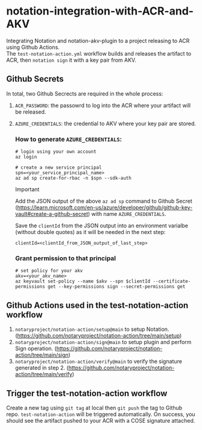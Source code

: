 # notation-integration-with-ACR-and-AKV
Integrating Notation and notation-akv-plugin to a project releasing to ACR using Github Actions. <br>
The `test-notation-action.yml` workflow builds and releases the artifact to ACR, then `notation sign` it with a key pair from AKV.

## Github Secrets
In total, two Github Secrects are required in the whole process:
1. `ACR_PASSWORD`: the passowrd to log into the ACR where your artifact will be released.
2. `AZURE_CREDENTIALS`: the credential to AKV where your key pair are stored.
    
    ### How to generate `AZURE_CREDENTIALS`:
    ```
    # login using your own account
    az login

    # create a new service principal
    spn=<your_service_principal_name>
    az ad sp create-for-rbac -n $spn --sdk-auth
    ```
    > [!IMPORTANT]
    > Add the JSON output of the above `az ad sp` command to Github Secret (https://learn.microsoft.com/en-us/azure/developer/github/github-key-vault#create-a-github-secret) with name `AZURE_CREDENTIALS`.
    >
    > Save the `clientId` from the JSON output into an environment varialbe (without double quotes) as it will be needed in the next step:
    > ```
    > clientId=<clientId_from_JSON_output_of_last_step>
    > ```

    ### Grant permission to that principal
    ```
    # set policy for your akv
    akv=<your_akv_name>
    az keyvault set-policy --name $akv --spn $clientId --certificate-permissions get --key-permissions sign --secret-permissions get
    ```


## Github Actions used in the test-notation-action workflow
1. `notaryproject/notation-action/setup@main` to setup Notation. (https://github.com/notaryproject/notation-action/tree/main/setup)
2. `notaryproject/notation-action/sign@main` to setup plugin and perform Sign operation. (https://github.com/notaryproject/notation-action/tree/main/sign)
3. `notaryproject/notation-action/verify@main` to verify the signature generated in step 2. (https://github.com/notaryproject/notation-action/tree/main/verify)

## Trigger the test-notation-action workflow
Create a new tag using `git tag` at local then `git push` the tag to Github repo. `test-notation-action` will be triggered automatically. On success, you should see the artifact pushed to your ACR with a COSE signature attached. 